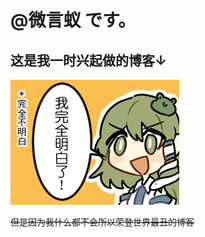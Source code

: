 # @微言蚁 です。
## 这是我一时兴起做的博客↓ 

 [![不要裂开](image/完全明白の早苗.png)](http://reclusant.github.io)
 
~~但是因为我什么都不会所以荣登世界最丑的博客~~
